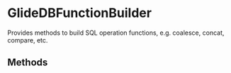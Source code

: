 # GlideDBFunctionBuilder
Provides methods to build SQL operation functions, e.g. coalesce, concat, compare, etc.

## Methods